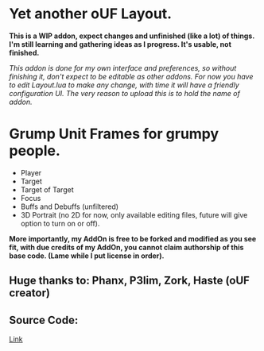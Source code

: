 # Yet another oUF Layout.

__This is a WIP addon, expect changes and unfinished (like a lot) of things. I'm still learning and gathering ideas as I progress. It's usable, not finished.__

_This addon is done for my own interface and preferences, so without finishing it, don't expect to be editable as other addons.
For now you have to edit Layout.lua to make any change, with time it will have a friendly configuration UI.
The very reason to upload this is to hold the name of addon._

# Grump Unit Frames for grumpy people. 

* Player
* Target
* Target of Target
* Focus
* Buffs and Debuffs (unfiltered)
* 3D Portrait (no 2D for now, only available editing files, future will give option to turn on or off).

__More importantly, my AddOn is free to be forked and modified as you see fit, with due credits of my AddOn, you cannot claim authorship of this base code. (Lame while I put license in order).__


## Huge thanks to: Phanx, P3lim, Zork, Haste (oUF creator)

## Source Code:
[Link](https://github.com/Pobre/oUF_Grumpy)
